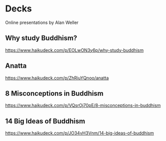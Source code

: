 # Decks
Online presentations by Alan Weller


## Why study Buddhism?
https://www.haikudeck.com/p/EOLwON3y6p/why-study-buddhism

## Anatta
https://www.haikudeck.com/p/ZhRiuYQnoo/anatta

## 8 Misconceptions in Buddhism
https://www.haikudeck.com/p/VQsrOj70pE/8-misconceptions-in-buddhism

## 14 Big Ideas of Buddhism
https://www.haikudeck.com/p/JO34vH3Vnm/14-big-ideas-of-buddhism
